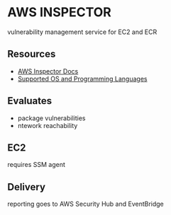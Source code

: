 # AWS INSPECTOR
vulnerability management service for EC2 and ECR

## Resources
- [AWS Inspector Docs](https://docs.aws.amazon.com/inspector/latest/user/what-is-inspector.html)
- [Supported OS and Programming Languages](https://docs.aws.amazon.com/inspector/latest/user/supported.html)

## Evaluates
- package vulnerabilities
- ntework reachability

## EC2
requires SSM agent

## Delivery
reporting goes to AWS Security Hub and EventBridge